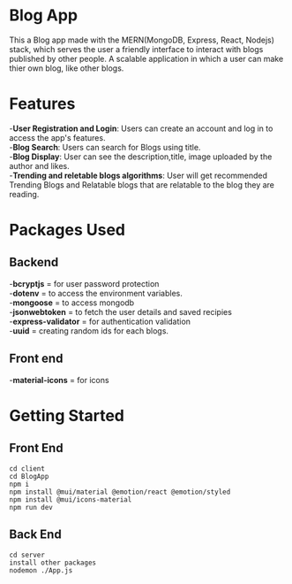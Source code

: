 # Blog App
This a Blog app made with the MERN(MongoDB, Express, React, Nodejs) stack, which serves the user a friendly interface to interact with blogs published by other people. A scalable application in which a user can make thier own blog, like other blogs.
# Features
-**User Registration and Login**: Users can create an account and log in to access the app's features.<br>
-**Blog Search**: Users can search for Blogs using title.<br>
-**Blog Display**: User can see the description,title, image uploaded by the author and likes.<br>
-**Trending and reletable blogs algorithms**: User will get recommended Trending Blogs and Relatable blogs that are relatable to the blog they are reading.<br>
# Packages Used
## Backend
-**bcryptjs** = for user password protection<br>
-**dotenv** = to access the environment variables. <br>
-**mongoose** = to access mongodb <br>
-**jsonwebtoken** = to fetch the user details and saved recipies<br>
-**express-validator** = for authentication validation<br>
-**uuid** = creating random ids for each blogs. <br>
## Front end 
-**material-icons** = for icons<br>
# Getting Started
## Front End
`cd client`<br>
`cd BlogApp`<br>
`npm i`<br>
`npm install @mui/material @emotion/react @emotion/styled`<br>
`npm install @mui/icons-material`<br>
`npm run dev`<br>
## Back End
`cd server`<br>
`install other packages`<br>
`nodemon ./App.js`<br>
